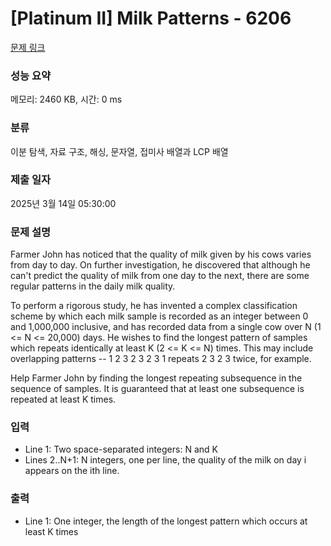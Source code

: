# [Platinum II] Milk Patterns - 6206 

[문제 링크](https://www.acmicpc.net/problem/6206) 

### 성능 요약

메모리: 2460 KB, 시간: 0 ms

### 분류

이분 탐색, 자료 구조, 해싱, 문자열, 접미사 배열과 LCP 배열

### 제출 일자

2025년 3월 14일 05:30:00

### 문제 설명

<p>Farmer John has noticed that the quality of milk given by his cows varies from day to day. On further investigation, he discovered that although he can't predict the quality of milk from one day to the next, there are some regular patterns in the daily milk quality.</p>

<p>To perform a rigorous study, he has invented a complex classification scheme by which each milk sample is recorded as an integer between 0 and 1,000,000 inclusive, and has recorded data from a single cow over N (1 <= N <= 20,000) days. He wishes to find the longest pattern of samples which repeats identically at least K (2 <= K <= N) times. This may include overlapping patterns -- 1 2 3 2 3 2 3 1 repeats 2 3 2 3 twice, for example.</p>

<p>Help Farmer John by finding the longest repeating subsequence in the sequence of samples. It is guaranteed that at least one subsequence is repeated at least K times.</p>

### 입력 

 <ul>
	<li>Line 1: Two space-separated integers: N and K</li>
	<li>Lines 2..N+1: N integers, one per line, the quality of the milk on day i appears on the ith line.</li>
</ul>

<p> </p>

### 출력 

 <ul>
	<li>Line 1: One integer, the length of the longest pattern which occurs at least K times</li>
</ul>

